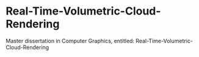 # Real-Time-Volumetric-Cloud-Rendering
Master dissertation in Computer Graphics, entitled: Real-Time-Volumetric-Cloud-Rendering
